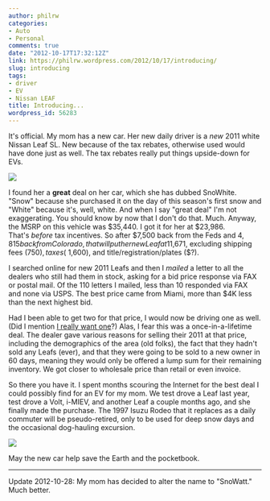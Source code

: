 ```yaml
---
author: philrw
categories:
- Auto
- Personal
comments: true
date: "2012-10-17T17:32:12Z"
link: https://philrw.wordpress.com/2012/10/17/introducing/
slug: introducing
tags:
- driver
- EV
- Nissan LEAF
title: Introducing...
wordpress_id: 56283
---
```


It's official. My mom has a new car. Her new daily driver is a _new_ 2011 white Nissan Leaf SL. New because of the tax rebates, otherwise used would have done just as well. The tax rebates really put things upside-down for EVs.<!--more-->

[![](/images/IMG_5339-300x200.jpg)](/images/img_5339.jpg)

I found her a **great** deal on her car, which she has dubbed SnoWhite. "Snow" because she purchased it on the day of this season's first snow and "White" because it's, well, white. And when I say "great deal" I'm not exaggerating. You should know by now that I don't do that. Much. Anyway, the MSRP on this vehicle was $35,440. I got it for her at $23,986. That's _before_ tax incentives. So after $7,500 back from the Feds and $4,815 back from Colorado, that will put her new Leaf at  $11,671, excluding shipping fees ($750), taxes (~$1,600), and title/registration/plates ($?).

I searched online for new 2011 Leafs and then I _mailed_ a letter to all the dealers who still had them in stock, asking for a bid price response via FAX or postal mail. Of the 110 letters I mailed, less than 10 responded via FAX and none via USPS. The best price came from Miami, more than $4K less than the next highest bid.

Had I been able to get two for that price, I would now be driving one as well. (Did I mention [I really want one](https://blog.rosenberg-watt.com/2010/07/01/turning-over-a-new-leaf/)?) Alas, I fear this was a once-in-a-lifetime deal. The dealer gave various reasons for selling their 2011 at that price, including the demographics of the area (old folks), the fact that they hadn't sold any Leafs (ever), and that they were going to be sold to a new owner in 60 days, meaning they would only be offered a lump sum for their remaining inventory. We got closer to wholesale price than retail or even invoice.

So there you have it. I spent months scouring the Internet for the best deal I could possibly find for an EV for my mom. We test drove a Leaf last year, test drove a Volt, i-MIEV, and another Leaf a couple months ago, and she finally made the purchase. The 1997 Isuzu Rodeo that it replaces as a daily commuter will be pseudo-retired, only to be used for deep snow days and the occasional dog-hauling excursion.

[![](/images/IMG_5344-300x200.jpg)](/images/img_5344.jpg)


May the new car help save the Earth and the pocketbook.






* * *



Update 2012-10-28: My mom has decided to alter the name to "SnoWatt." Much better.
